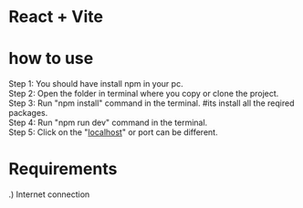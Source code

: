 # React + Vite

# how to use 
Step 1: You should have install npm in your pc. <br/>
Step 2: Open the folder in terminal where you copy or clone the project. <br/>
Step 3: Run "npm install" command in the terminal. #its install all the reqired packages. <br/>
Step 4: Run "npm run dev" command in the terminal. <br/>
Step 5: Click on the "[localhost](http://localhost:5173/)" or port can be different.<br/>

# Requirements
.) Internet connection 

